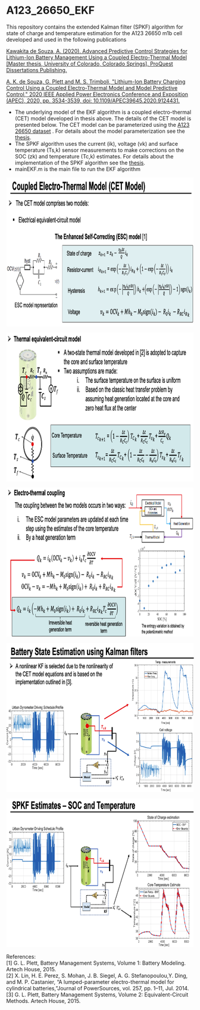 # A123_26650_EKF
This repository contains the extended Kalman filter (SPKF) algorithm for state of charge and temperature estimation for the A123 26650 m1b cell developed and used in the following publications

<a href="https://mountainscholar.org/handle/10976/167269">Kawakita de Souza, A. (2020). Advanced Predictive Control Strategies for Lithium-Ion Battery Management Using a Coupled Electro-Thermal Model [Master thesis, University of Colorado, Colorado Springs]. ProQuest Dissertations Publishing.</a>

<a href="https://ieeexplore.ieee.org/document/9124431">A. K. de Souza, G. Plett and M. S. Trimboli, "Lithium-Ion Battery Charging Control Using a Coupled Electro-Thermal Model and Model Predictive Control," 2020 IEEE Applied Power Electronics Conference and Exposition (APEC), 2020, pp. 3534-3539, doi: 10.1109/APEC39645.2020.9124431.</a>

- The underlying model of the EKF algorithm is a coupled electro-thermal (CET) model developed in thesis above. The details of the CET model is presented below. The CET model can be parameterized using the <a href="https://data.mendeley.com/datasets/p8kf893yv3/1">A123 26650 dataset</a> . For details about the model parameterization see the <a href="https://mountainscholar.org/handle/10976/167269">thesis</a>.<br/>
- The SPKF algorithm uses the current (ik), voltage (vk) and surface temperature (Ts,k) sensor measurements to make corrections on the SOC (zk) and temperature (Tc,k) estimates. For details about the implementation of the SPKF algorithm see the <a href="https://mountainscholar.org/handle/10976/167269">thesis</a>.
- mainEKF.m is the main file to run the EKF algorithm

<p align="center">
 <a href="https://github.com/aloisiohks/A123_26650_SPKF/blob/main/material/Snip_1.png"><img src="https://github.com/aloisiohks/A123_26650_SPKF/blob/main/material/Snip_1.png" width="900" height="400"/></a>
</p>

<p align="center">
 <a href="https://github.com/aloisiohks/A123_26650_SPKF/blob/main/material/Snip_2.png"><img src="https://github.com/aloisiohks/A123_26650_SPKF/blob/main/material/Snip_2.png" width="900" height="400"/></a>
</p>

<p align="center">
 <a href="https://github.com/aloisiohks/A123_26650_SPKF/blob/main/material/Snip_3.png"><img src="https://github.com/aloisiohks/A123_26650_SPKF/blob/main/material/Snip_3.png" width="900" height="400"/></a>
</p>

<p align="center">
 <a href="https://github.com/aloisiohks/A123_26650_SPKF/blob/main/material/Snip_1.png"><img src="https://github.com/aloisiohks/A123_26650_SPKF/blob/main/material/Snip_55.png" width="900" height="400"/></a>
</p>

<p align="center">
 <a href="https://github.com/aloisiohks/A123_26650_SPKF/blob/main/material/Snip_3.png"><img src="https://github.com/aloisiohks/A123_26650_SPKF/blob/main/material/Snip_6.png" width="900" height="400"/></a>
</p>

References:<br/>
[1] G. L. Plett, Battery Management Systems, Volume 1: Battery Modeling. Artech House, 2015.<br/>
[2] X. Lin, H. E. Perez, S. Mohan, J. B. Siegel, A. G. Stefanopoulou,Y. Ding, and M. P. Castanier, “A lumped-parameter electro-thermal model for cylindrical batteries,”Journal of PowerSources, vol. 257, pp. 1–11, Jul. 2014.<br/>
[3] G. L. Plett, Battery Management Systems, Volume 2: Equivalent-Circuit Methods. Artech House, 2015.<br/>
